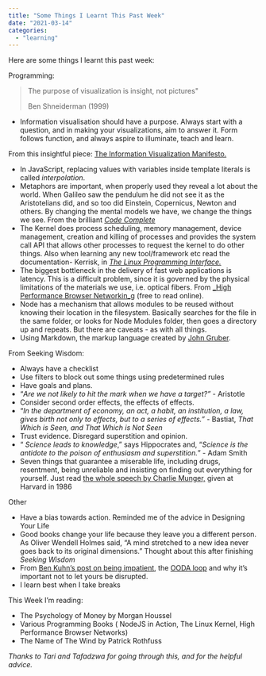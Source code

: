 ```yaml
---
title: "Some Things I Learnt This Past Week"
date: "2021-03-14"
categories: 
  - "learning"
---
```


Here are some things I learnt this past week:

Programming:

> The purpose of visualization is insight, not pictures"
> 
> Ben Shneiderman (1999)

- Information visualisation should have a purpose. Always start with a question, and in making your visualizations, aim to answer it. Form follows function, and always aspire to illuminate, teach and learn.

From this insightful piece: [The Information Visualization Manifesto.](http://www.visualcomplexity.com/vc/blog/?p=644)

- In JavaScript, replacing values with variables inside template literals is called _interpolation_.
- Metaphors are important, when properly used they reveal a lot about the world. When Galileo saw the pendulum he did not see it as the Aristotelians did, and so too did Einstein, Copernicus, Newton and others. By changing the mental models we have, we change the things we see. From the brilliant [_Code Complete_](https://en.wikipedia.org/wiki/Code_Complete) 
- The Kernel does process scheduling, memory management, device management, creation and killing of processes and provides the system call API that allows other processes to request the kernel to do other things. Also when learning any new tool/framework etc read the documentation- Kerrisk, in [_The Linux Programming Interface._](https://man7.org/tlpi/)
- The biggest bottleneck in the delivery of fast web applications is latency. This is a difficult problem, since it is governed by the physical limitations of the materials we use, i.e. optical fibers. From [_High Performance Browser Networkin_g](https://hpbn.co/) (free to read online).
- Node has a mechanism that allows modules to be reused without knowing their location in the filesystem. Basically searches for the file in the same folder, or looks for Node Modules folder, then goes a directory up and repeats. But there are caveats - as with all things.
- Using Markdown, the markup language created by [John Gruber](https://daringfireball.net/). 

From Seeking Wisdom:

- Always have a checklist
- Use filters to block out some things using predetermined rules
- Have goals and plans. 
- “_Are we not likely to hit the mark when we have a target?”_ - Aristotle
- Consider second order effects, the effects of effects. 
- “_In the department of economy, an act, a habit, an institution, a law, gives birth not only to effects, but to a series of effects.”_ - Bastiat, _That Which is Seen, and That Which is Not Seen_
- Trust evidence. Disregard superstition and opinion. 
- “ _Science leads to knowledge_,” says Hippocrates and, “_Science is the antidote to the poison of enthusiasm and superstition._” - Adam Smith
- Seven things that guarantee a miserable life, including drugs, resentment, being unreliable and insisting on finding out everything for yourself. Just read [the whole speech by Charlie Munger,](https://jamesclear.com/great-speeches/how-to-guarantee-a-life-of-misery-by-charlie-munger) given at Harvard in 1986

Other

- Have a bias towards action. Reminded me of the advice in Designing Your Life
- Good books change your life because they leave you a different person. As Oliver Wendell Holmes said, “A mind stretched to a new idea never goes back to its original dimensions.” Thought about this after finishing _Seeking Wisdom_
- From [Ben Kuhn’s post on being impatient](https://www.benkuhn.net/impatient/), the [OODA loop](https://en.wikipedia.org/wiki/OODA_loop) and why it’s important not to let yours be disrupted.
- I learn best when I take breaks

This Week I’m reading:

- The Psychology of Money by Morgan Houssel
- Various Programming Books ( NodeJS in Action, The Linux Kernel, High Performance Browser Networks)
- The Name of The Wind by Patrick Rothfuss

_Thanks to Tari and Tafadzwa for going through this, and for the helpful advice._
